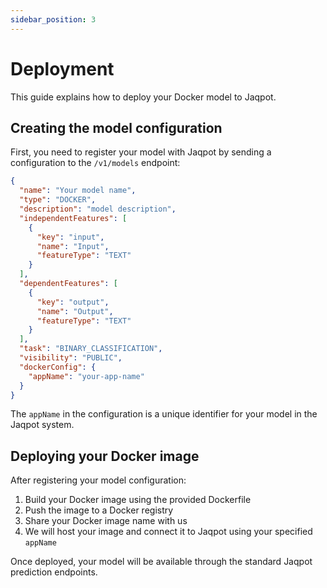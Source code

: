 ```yaml
---
sidebar_position: 3
---
```


# Deployment

This guide explains how to deploy your Docker model to Jaqpot.

## Creating the model configuration

First, you need to register your model with Jaqpot by sending a configuration to the `/v1/models` endpoint:

```json
{
  "name": "Your model name",
  "type": "DOCKER",
  "description": "model description",
  "independentFeatures": [
    {
      "key": "input",
      "name": "Input",
      "featureType": "TEXT"
    }
  ],
  "dependentFeatures": [
    {
      "key": "output",
      "name": "Output",
      "featureType": "TEXT"
    }
  ],
  "task": "BINARY_CLASSIFICATION",
  "visibility": "PUBLIC",
  "dockerConfig": {
    "appName": "your-app-name" 
  }
}
```

The `appName` in the configuration is a unique identifier for your model in the Jaqpot system.

## Deploying your Docker image

After registering your model configuration:

1. Build your Docker image using the provided Dockerfile
2. Push the image to a Docker registry
3. Share your Docker image name with us
4. We will host your image and connect it to Jaqpot using your specified `appName`

Once deployed, your model will be available through the standard Jaqpot prediction endpoints.
